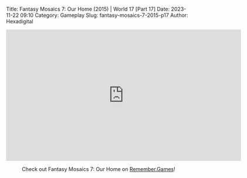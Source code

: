 Title: Fantasy Mosaics 7: Our Home (2015) | World 17 [Part 17]
Date: 2023-11-22 09:10
Category: Gameplay
Slug: fantasy-mosaics-7-2015-p17
Author: Hexadigital

<center><iframe src="https://www.youtube.com/embed/8WTQvdqRxFs?feature=oembed" allow="accelerometer; autoplay; encrypted-media; gyroscope; picture-in-picture" width="640" height="360" frameborder="0"></iframe>

Check out Fantasy Mosaics 7: Our Home on [Remember.Games](https://remember.games/game/7627/fantasy-mosaics-7-our-home/)!</center>
